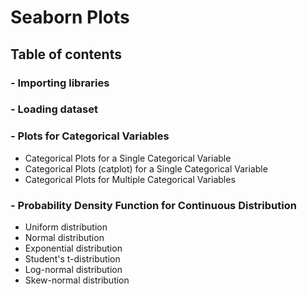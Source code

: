 # Seaborn Plots
## **Table of contents**
### - Importing libraries
### - Loading dataset
### - Plots for Categorical Variables
- Categorical Plots for a Single Categorical Variable
-   Categorical Plots (catplot) for a Single Categorical Variable
-   Categorical Plots for Multiple Categorical Variables
### - Probability Density Function for Continuous Distribution
- Uniform distribution
- Normal distribution
- Exponential distribution
- Student's t-distribution
- Log-normal distribution
- Skew-normal distribution
